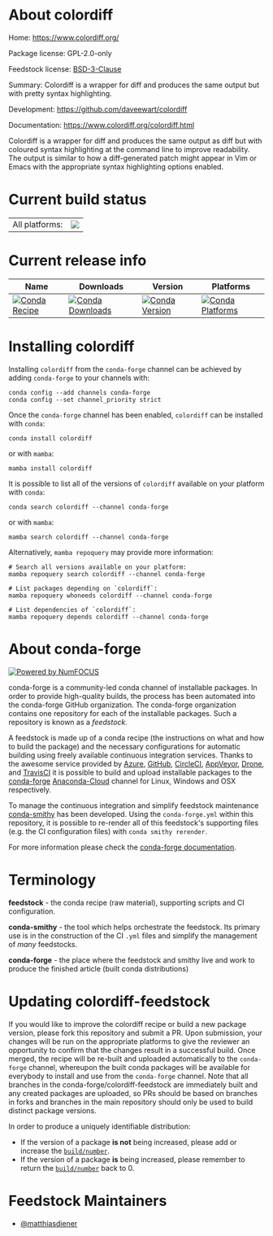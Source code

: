 About colordiff
===============

Home: https://www.colordiff.org/

Package license: GPL-2.0-only

Feedstock license: [BSD-3-Clause](https://github.com/conda-forge/colordiff-feedstock/blob/main/LICENSE.txt)

Summary: Colordiff is a wrapper for diff and produces the same output but with pretty syntax highlighting.

Development: https://github.com/daveewart/colordiff

Documentation: https://www.colordiff.org/colordiff.html

Colordiff is a wrapper for diff and produces the same output as diff but
with coloured syntax highlighting at the command line to improve
readability. The output is similar to how a diff-generated patch might
appear in Vim or Emacs with the appropriate syntax highlighting options
enabled.


Current build status
====================


<table><tr><td>All platforms:</td>
    <td>
      <a href="https://dev.azure.com/conda-forge/feedstock-builds/_build/latest?definitionId=13519&branchName=main">
        <img src="https://dev.azure.com/conda-forge/feedstock-builds/_apis/build/status/colordiff-feedstock?branchName=main">
      </a>
    </td>
  </tr>
</table>

Current release info
====================

| Name | Downloads | Version | Platforms |
| --- | --- | --- | --- |
| [![Conda Recipe](https://img.shields.io/badge/recipe-colordiff-green.svg)](https://anaconda.org/conda-forge/colordiff) | [![Conda Downloads](https://img.shields.io/conda/dn/conda-forge/colordiff.svg)](https://anaconda.org/conda-forge/colordiff) | [![Conda Version](https://img.shields.io/conda/vn/conda-forge/colordiff.svg)](https://anaconda.org/conda-forge/colordiff) | [![Conda Platforms](https://img.shields.io/conda/pn/conda-forge/colordiff.svg)](https://anaconda.org/conda-forge/colordiff) |

Installing colordiff
====================

Installing `colordiff` from the `conda-forge` channel can be achieved by adding `conda-forge` to your channels with:

```
conda config --add channels conda-forge
conda config --set channel_priority strict
```

Once the `conda-forge` channel has been enabled, `colordiff` can be installed with `conda`:

```
conda install colordiff
```

or with `mamba`:

```
mamba install colordiff
```

It is possible to list all of the versions of `colordiff` available on your platform with `conda`:

```
conda search colordiff --channel conda-forge
```

or with `mamba`:

```
mamba search colordiff --channel conda-forge
```

Alternatively, `mamba repoquery` may provide more information:

```
# Search all versions available on your platform:
mamba repoquery search colordiff --channel conda-forge

# List packages depending on `colordiff`:
mamba repoquery whoneeds colordiff --channel conda-forge

# List dependencies of `colordiff`:
mamba repoquery depends colordiff --channel conda-forge
```


About conda-forge
=================

[![Powered by
NumFOCUS](https://img.shields.io/badge/powered%20by-NumFOCUS-orange.svg?style=flat&colorA=E1523D&colorB=007D8A)](https://numfocus.org)

conda-forge is a community-led conda channel of installable packages.
In order to provide high-quality builds, the process has been automated into the
conda-forge GitHub organization. The conda-forge organization contains one repository
for each of the installable packages. Such a repository is known as a *feedstock*.

A feedstock is made up of a conda recipe (the instructions on what and how to build
the package) and the necessary configurations for automatic building using freely
available continuous integration services. Thanks to the awesome service provided by
[Azure](https://azure.microsoft.com/en-us/services/devops/), [GitHub](https://github.com/),
[CircleCI](https://circleci.com/), [AppVeyor](https://www.appveyor.com/),
[Drone](https://cloud.drone.io/welcome), and [TravisCI](https://travis-ci.com/)
it is possible to build and upload installable packages to the
[conda-forge](https://anaconda.org/conda-forge) [Anaconda-Cloud](https://anaconda.org/)
channel for Linux, Windows and OSX respectively.

To manage the continuous integration and simplify feedstock maintenance
[conda-smithy](https://github.com/conda-forge/conda-smithy) has been developed.
Using the ``conda-forge.yml`` within this repository, it is possible to re-render all of
this feedstock's supporting files (e.g. the CI configuration files) with ``conda smithy rerender``.

For more information please check the [conda-forge documentation](https://conda-forge.org/docs/).

Terminology
===========

**feedstock** - the conda recipe (raw material), supporting scripts and CI configuration.

**conda-smithy** - the tool which helps orchestrate the feedstock.
                   Its primary use is in the construction of the CI ``.yml`` files
                   and simplify the management of *many* feedstocks.

**conda-forge** - the place where the feedstock and smithy live and work to
                  produce the finished article (built conda distributions)


Updating colordiff-feedstock
============================

If you would like to improve the colordiff recipe or build a new
package version, please fork this repository and submit a PR. Upon submission,
your changes will be run on the appropriate platforms to give the reviewer an
opportunity to confirm that the changes result in a successful build. Once
merged, the recipe will be re-built and uploaded automatically to the
`conda-forge` channel, whereupon the built conda packages will be available for
everybody to install and use from the `conda-forge` channel.
Note that all branches in the conda-forge/colordiff-feedstock are
immediately built and any created packages are uploaded, so PRs should be based
on branches in forks and branches in the main repository should only be used to
build distinct package versions.

In order to produce a uniquely identifiable distribution:
 * If the version of a package **is not** being increased, please add or increase
   the [``build/number``](https://docs.conda.io/projects/conda-build/en/latest/resources/define-metadata.html#build-number-and-string).
 * If the version of a package **is** being increased, please remember to return
   the [``build/number``](https://docs.conda.io/projects/conda-build/en/latest/resources/define-metadata.html#build-number-and-string)
   back to 0.

Feedstock Maintainers
=====================

* [@matthiasdiener](https://github.com/matthiasdiener/)

